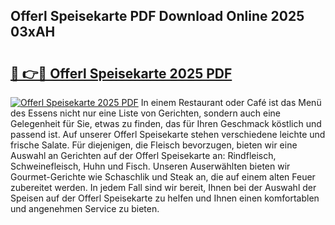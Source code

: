 ## Offerl Speisekarte PDF Download Online 2025 03xAH

# <h2><a href="http://gcc4l0m.nevu.top/?p=Offerl+Speisekarte">🔗 👉🔴 Offerl Speisekarte 2025 PDF</a></h2>

[![Offerl Speisekarte 2025 PDF](https://i.imgur.com/dBaPXMq.png)](http://gcc4l0m.nevu.top/?p=Offerl+Speisekarte)
In einem Restaurant oder Café ist das Menü des Essens nicht nur eine Liste von Gerichten, sondern auch eine Gelegenheit für Sie, etwas zu finden, das für Ihren Geschmack köstlich und passend ist. Auf unserer Offerl Speisekarte stehen verschiedene leichte und frische Salate. Für diejenigen, die Fleisch bevorzugen, bieten wir eine Auswahl an Gerichten auf der Offerl Speisekarte an: Rindfleisch, Schweinefleisch, Huhn und Fisch. Unseren Auserwählten bieten wir Gourmet-Gerichte wie Schaschlik und Steak an, die auf einem alten Feuer zubereitet werden. In jedem Fall sind wir bereit, Ihnen bei der Auswahl der Speisen auf der Offerl Speisekarte zu helfen und Ihnen einen komfortablen und angenehmen Service zu bieten.
